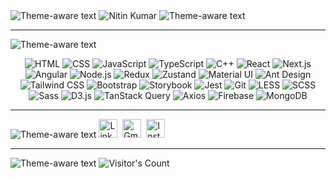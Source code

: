 <div align="left">
   <picture>
      <source media="(prefers-color-scheme: dark)" srcset="https://readme-typing-svg.herokuapp.com?&color=fff&font=Poppins&weight=500&duration=1&repeat=false&width=86&lines=Hello+I'm" alt="Hello, I'm">
      <source media="(prefers-color-scheme: light)" srcset="https://readme-typing-svg.herokuapp.com?&color=000&font=Poppins&weight=500&duration=1&repeat=false&width=86&lines=Hello+I'm" alt="Hello, I'm">
      <img alt="Theme-aware text" src="https://via.placeholder.com/400x100/FFFFFF/000000?text=Default+Theme+Text">
    </picture> 
     <img src="https://readme-typing-svg.herokuapp.com?font=Poppins&weight=500&duration=4000&pause=500&color=1571e3&width=600&lines=Nitin+Kumar;Software+Engineer" alt="Nitin Kumar" /> 
     <picture>
      <source media="(prefers-color-scheme: dark)" srcset="https://readme-typing-svg.herokuapp.com?&color=fff&font=Poppins&size=14&weight=500&duration=1&vCenter=true&repeat=false&width=435&lines=Solving+one+bug+at+a+time!+😁" alt="Solving one bug at a time!">
      <source media="(prefers-color-scheme: light)" srcset="https://readme-typing-svg.herokuapp.com?&color=000&font=Poppins&size=14&weight=500&duration=1&vCenter=true&repeat=false&width=435&lines=Solving+one+bug+at+a+time!+😁" alt="Solving one bug at a time!">
      <img alt="Theme-aware text" src="https://via.placeholder.com/400x100/FFFFFF/000000?text=Default+Theme+Text">
    </picture>
</div>



---
  
 
<div align="left">
     <picture>
      <source media="(prefers-color-scheme: dark)" srcset="https://readme-typing-svg.herokuapp.com?&color=fff&size=16&font=Poppins&weight=500&duration=1&repeat=false&width=1000&lines=Things+I+work+with+-" alt="Things I work with">
      <source media="(prefers-color-scheme: light)" srcset="https://readme-typing-svg.herokuapp.com?&color=000&size=16&font=Poppins&weight=500&duration=1&repeat=false&width=1000&lines=Things+I+work+with+-" alt="Things I work with">
      <img alt="Theme-aware text" src="https://via.placeholder.com/400x100/FFFFFF/000000?text=Default+Theme+Text">
    </picture>
<p align="center">
  <!-- HTML -->
  <img alt="HTML" src="https://img.shields.io/badge/-HTML5-E34F26?style=for-the-badge&logo=html5&logoColor=white" />
  <!-- CSS -->
  <img alt="CSS" src="https://img.shields.io/badge/-CSS3-1572B6?style=for-the-badge&logo=css3&logoColor=white" />
  <!-- JavaScript -->
  <img alt="JavaScript" src="https://img.shields.io/badge/-JavaScript-F7DF1E?style=for-the-badge&logo=javascript&logoColor=black" />
  <!-- TypeScript -->
  <img alt="TypeScript" src="https://img.shields.io/badge/-TypeScript-007ACC?style=for-the-badge&logo=typescript&logoColor=white" />
  <!-- C++ -->
  <img alt="C++" src="https://img.shields.io/badge/-C++-00599C?style=for-the-badge&logo=cplusplus&logoColor=white" />
  <!-- React -->
  <img alt="React" src="https://img.shields.io/badge/-React-45b8d8?style=for-the-badge&logo=react&logoColor=white" />
  <!-- Next.js -->
  <img alt="Next.js" src="https://img.shields.io/badge/-Next.js-000000?style=for-the-badge&logo=next.js&logoColor=white" />
  <!-- Angular -->
  <img alt="Angular" src="https://img.shields.io/badge/-Angular-DD0031?style=for-the-badge&logo=angular&logoColor=white" />
  <!-- Node.js -->
  <img alt="Node.js" src="https://img.shields.io/badge/-Node.js-43853D?style=for-the-badge&logo=node.js&logoColor=white" />
  <!-- Redux -->
  <img alt="Redux" src="https://img.shields.io/badge/-Redux-764ABC?style=for-the-badge&logo=redux&logoColor=white" />
  <!-- Zustand -->
  <img alt="Zustand" src="https://img.shields.io/badge/-Zustand-007fff?style=for-the-badge&logoColor=white" />
  <!-- Material UI -->
  <img alt="Material UI" src="https://img.shields.io/badge/-Material--UI-0081CB?style=for-the-badge&logo=material-ui&logoColor=white" />
  <!-- Ant Design -->
  <img alt="Ant Design" src="https://img.shields.io/badge/-Ant_Design-0170FE?style=for-the-badge&logo=antdesign&logoColor=white" />
  <!-- Tailwind CSS -->
  <img alt="Tailwind CSS" src="https://img.shields.io/badge/-Tailwind%20CSS-06B6D4?style=for-the-badge&logo=tailwindcss&logoColor=white" />
  <!-- Bootstrap -->
  <img alt="Bootstrap" src="https://img.shields.io/badge/-Bootstrap-563D7C?style=for-the-badge&logo=bootstrap&logoColor=white" />
  <!-- Storybook -->
  <img alt="Storybook" src="https://img.shields.io/badge/-Storybook-FF4785?style=for-the-badge&logo=storybook&logoColor=white" />
  <!-- Jest -->
  <img alt="Jest" src="https://img.shields.io/badge/-Jest-C21325?style=for-the-badge&logo=jest&logoColor=white" />
  <!-- Git -->
  <img alt="Git" src="https://img.shields.io/badge/-Git-F05032?style=for-the-badge&logo=git&logoColor=white" />
  <!-- LESS -->
  <img alt="LESS" src="https://img.shields.io/badge/-LESS-1D365D?style=for-the-badge&logo=less&logoColor=white" />
  <!-- SCSS -->
  <img alt="SCSS" src="https://img.shields.io/badge/-SCSS-CC6699?style=for-the-badge&logo=sass&logoColor=white" />
  <!-- Sass -->
  <img alt="Sass" src="https://img.shields.io/badge/-Sass-CC6699?style=for-the-badge&logo=sass&logoColor=white" />
  <!-- D3.js -->
  <img alt="D3.js" src="https://img.shields.io/badge/-D3.js-F9A03C?style=for-the-badge&logo=d3.js&logoColor=white" />
  <!-- TanStack Query -->
  <img alt="TanStack Query" src="https://img.shields.io/badge/-TanStack_Query-FF4A00?style=for-the-badge&logo=tanstack&logoColor=white" />
  <!-- Axios -->
  <img alt="Axios" src="https://img.shields.io/badge/-Axios-5A29E9?style=for-the-badge&logo=axios&logoColor=white" />
  <!-- Firebase -->
  <img alt="Firebase" src="https://img.shields.io/badge/-Firebase-FFCB2F?style=for-the-badge&logo=firebase&logoColor=white" />
  <!-- MongoDB -->
  <img alt="MongoDB" src="https://img.shields.io/badge/-MongoDB-13aa52?style=for-the-badge&logo=mongodb&logoColor=white" />
</p>


</div>

---

<p align="left">
    <picture>
      <source media="(prefers-color-scheme: dark)" srcset="https://readme-typing-svg.herokuapp.com?&color=fff&size=16&font=Poppins&weight=500&duration=1&repeat=false&width=1000&lines=Find+me+around+the+web+🌍!" alt="Find me around the web 🌍!">
      <source media="(prefers-color-scheme: light)" srcset="https://readme-typing-svg.herokuapp.com?&color=000&size=16&font=Poppins&weight=500&duration=1&repeat=false&width=1000&lines=Find+me+around+the+web+🌍!" alt="Find me around the web 🌍!">
      <img alt="Theme-aware text" src="https://via.placeholder.com/400x100/FFFFFF/000000?text=Default+Theme+Text">
    </picture>
  <!-- LinkedIn -->
 <a href="https://www.linkedin.com/in/nitin-kumar-343b741ab/" target="_blank"><img src="https://img.icons8.com/fluency/48/linkedin.png" title="LinkedIn" width="30" height="30" /></a>&nbsp;
  <!-- Gmail -->
  <a href="mailto:nitinkumardeshmukh19@gmail.com" target="_blank"><img src="https://img.icons8.com/fluency/48/gmail-new.png" alt="Gmail" title="Gmail" width="30" height="30" /></a>&nbsp;
  <!-- Instagram -->
  <a href="https://www.instagram.com/_nitin_deshmukh" target="_blank"><img src="https://img.icons8.com/fluency/48/instagram-new.png" title="Instagram" width="30" height="30" /></a>
</p>

--- 

<div align="left"> 
     <picture>
      <source media="(prefers-color-scheme: dark)" srcset="https://readme-typing-svg.herokuapp.com?&color=fff&size=16&font=Poppins&weight=500&duration=1&repeat=false&width=1000&lines=Visitor's+Count" alt="Visitor's Count">
      <source media="(prefers-color-scheme: light)" srcset="https://readme-typing-svg.herokuapp.com?&color=000&size=16&font=Poppins&weight=500&duration=1&repeat=false&width=1000&lines=Visitor's+Count" alt="Visitor's Count">
      <img alt="Theme-aware text" src="https://via.placeholder.com/400x100/FFFFFF/000000?text=Default+Theme+Text">
    </picture>
  <img src="https://profile-counter.glitch.me/KumarNitin19/count.svg" alt="Visitor's Count" />
</div>
